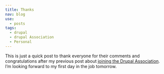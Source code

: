 ```yaml
---
title: Thanks
nav: blog
use:
  - posts
tags:
  - drupal
  - drupal Association
  - Personal
---
```

This is just a quick post to thank everyone for their comments and congratulations after my previous post about [joining the Drupal Association](/blog/drupal-association). I’m looking forward to my first day in the job tomorrow.